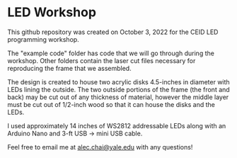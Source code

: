 # LED Workshop

This github repository was created on October 3, 2022 for the CEID LED programming workshop.

The "example code" folder has code that we will go through during the workshop. Other folders contain the laser cut files necessary for reproducing the frame that we assembled.

The design is created to house two acrylic disks 4.5-inches in diameter with LEDs lining the outside. The two outside portions of the frame (the front and back) may be cut out of any thickness of material, however the middle layer must be cut out of 1/2-inch wood so that it can house the disks and the LEDs.

I used approximately 14 inches of WS2812 addressable LEDs along with an Arduino Nano and 3-ft USB -> mini USB cable. 

Feel free to email me at alec.chai@yale.edu with any questions!
